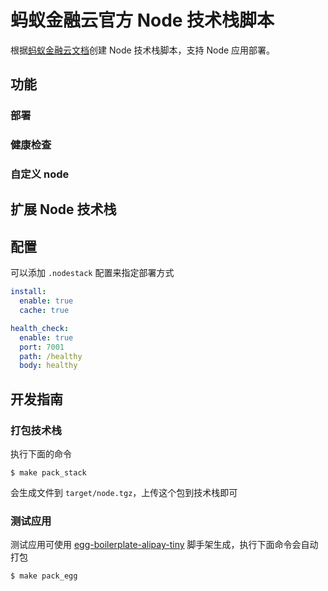 # 蚂蚁金融云官方 Node 技术栈脚本

根据[蚂蚁金融云文档](https://www.cloud.alipay.com/docs/2/61334)创建 Node 技术栈脚本，支持 Node 应用部署。

## 功能

### 部署

### 健康检查

### 自定义 node

## 扩展 Node 技术栈

## 配置

可以添加 `.nodestack` 配置来指定部署方式

```yml
install:
  enable: true
  cache: true

health_check:
  enable: true
  port: 7001
  path: /healthy
  body: healthy
```

## 开发指南

### 打包技术栈

执行下面的命令

```
$ make pack_stack
```

会生成文件到 `target/node.tgz`，上传这个包到技术栈即可

### 测试应用

测试应用可使用 [egg-boilerplate-alipay-tiny](https://github.com/eggjs/egg-boilerplate-alipay-tiny) 脚手架生成，执行下面命令会自动打包

```
$ make pack_egg
```
